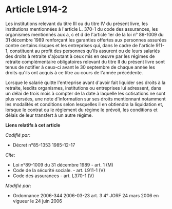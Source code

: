 # Article L914-2

Les institutions relevant du titre III ou du titre IV du présent livre, les institutions mentionnées à l'article L. 370-1 du
code des assurances, les organismes mentionnés aux a, c et d de l'article 1er de la loi n° 89-1009 du 31 décembre 1989
renforçant les garanties offertes aux personnes assurées contre certains risques et les entreprises qui, dans le cadre de
l'article 911-1, constituent au profit des personnes qu'ils assurent ou de leurs salariés des droits à retraite s'ajoutant à
ceux mis en œuvre par les régimes de retraite complémentaire obligatoires relevant du titre II du présent livre sont tenus de
notifier à ceux-ci avant le 30 septembre de chaque année les droits qu'ils ont acquis à ce titre au cours de l'année
précédente.

Lorsque le salarié quitte l'entreprise avant d'avoir fait liquider ses droits à la retraite, lesdits organismes, institutions
ou entreprises lui adressent, dans un délai de trois mois à compter de la date à laquelle les cotisations ne sont plus
versées, une note d'information sur ses droits mentionnant notamment les modalités et conditions selon lesquelles il en
obtiendra la liquidation et, lorsque le contrat ou le règlement du régime le prévoit, les conditions et délais de leur
transfert à un autre régime.

**Liens relatifs à cet article**

_Codifié par_:

  - Décret n°85-1353 1985-12-17

_Cite_:

  - Loi n°89-1009 du 31 décembre 1989 - art. 1 (M)
  - Code de la sécurité sociale. - art. L911-1 (V)
  - Code des assurances - art. L370-1 (V)

_Modifié par_:

  - Ordonnance 2006-344 2006-03-23 art. 3 4° JORF 24 mars 2006 en vigueur le 24 juin 2006
